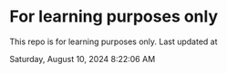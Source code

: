 # For learning purposes only
This repo is for learning purposes only.
Last updated at

Saturday, August 10, 2024 8:22:06 AM

